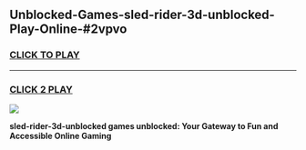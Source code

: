 
## Unblocked-Games-sled-rider-3d-unblocked-Play-Online-#2vpvo
<h3>
<a href="https://premium.freeplayer.one?title=sled-rider-3d-unblocked&ref=27F">CLICK TO PLAY</a></h3>
<hr>

<h3>
<a href="https://premium.freeplayer.one?title=sled-rider-3d-unblocked&ref=27F">CLICK 2 PLAY</a>
  
</h3>

<a href="https://premium.freeplayer.one?title=sled-rider-3d-unblocked&ref=27F"><img src="https://clearcache.store/games.png"></a>


**sled-rider-3d-unblocked games unblocked: Your Gateway to Fun and Accessible Online Gaming**
